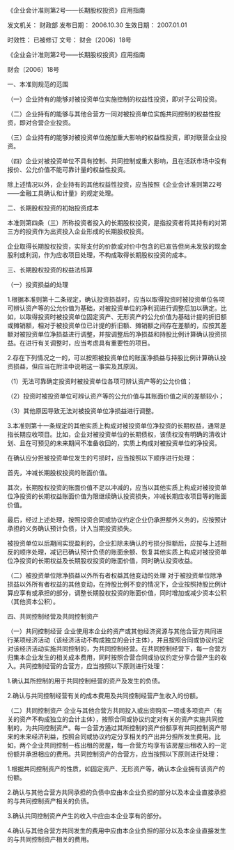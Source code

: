 
	
		
	
《企业会计准则第2号——长期股权投资》应用指南
	
	
发文机关：	财政部
发布日期：	2006.10.30
生效日期：	2007.01.01
	
时效性：	已被修订
文号：	财会〔2006〕18号
	
	

	
	

	
	

《企业会计准则第2号——长期股权投资》应用指南

财会〔2006〕18号

一、本准则规范的范围

（一）企业持有的能够对被投资单位实施控制的权益性投资，即对子公司投资。

（二）企业持有的能够与其他合营方一同对被投资单位实施共同控制的权益性投资，即对合营企业投资。

（三）企业持有的能够对被投资单位施加重大影响的权益性投资，即对联营企业投资。

（四）企业对被投资单位不具有控制、共同控制或重大影响，且在活跃市场中没有报价、公允价值不能可靠计量的权益性投资。

除上述情况以外，企业持有的其他权益性投资，应当按照《企业会计准则第22号——金融工具确认和计量》的规定处理。

二、长期股权投资的初始投资成本

本准则第四条（三）所称投资者投入的长期股权投资，是指投资者将其持有的对第三方的投资作为出资投入企业形成的长期股权投资。

企业取得长期股权投资，实际支付的价款或对价中包含的已宣告但尚未发放的现金股利或利润，作为应收项目处理，不构成取得长期股权投资的成本。

三、长期股权投资的权益法核算

（一）投资损益的处理

1.根据本准则第十二条规定，确认投资损益时，应当以取得投资时被投资单位各项可辨认资产等的公允价值为基础，对被投资单位的净利润进行调整后加以确定。比如，以取得投资时被投资单位固定资产、无形资产的公允价值为基础计提的折旧额或摊销额，相对于被投资单位已计提的折旧额、摊销额之间存在差额的，应按其差额对被投资单位净损益进行调整，并按调整后的净损益和持股比例计算确认投资损益。在进行有关调整时，应当考虑具有重要性的项目。

2.存在下列情况之一的，可以按照被投资单位的账面净损益与持股比例计算确认投资损益，但应当在附注中说明这一事实及其原因。

（1）无法可靠确定投资时被投资单位各项可辨认资产等的公允价值；

（2）投资时被投资单位可辨认资产等的公允价值与其账面价值之间的差额较小；

（3）其他原因导致无法对被投资单位净损益进行调整。

3.本准则第十一条规定的其他实质上构成对被投资单位净投资的长期权益，通常是指长期应收项目。比如，企业对被投资单位的长期债权，该债权没有明确的清收计划、且在可预见的未来期间不准备收回的，实质上构成对被投资单位的净投资。

在确认应分担被投资单位发生的亏损时，应当按照以下顺序进行处理：

首先，冲减长期股权投资的账面价值。

其次，长期股权投资的账面价值不足以冲减的，应当以其他实质上构成对被投资单位净投资的长期权益账面价值为限继续确认投资损失，冲减长期应收项目等的账面价值。

最后，经过上述处理，按照投资合同或协议约定企业仍承担额外义务的，应按预计承担的义务确认预计负债，计入当期投资损失。

被投资单位以后期间实现盈利的，企业扣除未确认的亏损分担额后，应按与上述相反的顺序处理，减记已确认预计负债的账面余额、恢复其他实质上构成对被投资单位净投资的长期权益及长期股权投资的账面价值，同时确认投资收益。

（二）被投资单位除净损益以外所有者权益其他变动的处理
对于被投资单位除净损益以外所有者权益的其他变动，在持股比例不变的情况下，企业按照持股比例计算应享有或承担的部分，调整长期股权投资的账面价值，同时增加或减少资本公积（其他资本公积）。

四、共同控制经营及共同控制资产

（一）共同控制经营
企业使用本企业的资产或其他经济资源与其他合营方共同进行某项经济活动（该经济活动不构成独立的会计主体），并且按照合同或协议约定对该经济活动实施共同控制的，为共同控制经营。在共同控制经营下，每一合营方归集本企业发生的相关成本费用，同时按照合营合同或协议约定分享合营产生的收入。共同控制经营的合营方，应当按照以下原则进行处理：

1.确认其所控制的用于共同控制经营的资产及发生的负债。

2.确认与共同控制经营有关的成本费用及共同控制经营产生收入的份额。

（二）共同控制资产 企业与其他合营方共同投入或出资购买一项或多项资产（有关的资产不构成独立的会计主体），按照合同或协议约定对有关的资产实施共同控制的，为共同控制资产。每一合营方通过其所控制的资产份额享有共同控制资产带来的未来经济利益，按照合同或协议约定分享相关的产出并分担所发生费用。比如，两个企业共同控制一栋出租的房屋，每一合营方均享有该房屋出租收入的一定份额并承担相应的费用。共同控制资产的合营方，应当按照以下原则进行处理：

1.根据共同控制资产的性质，如固定资产、无形资产等，确认本企业拥有该资产的份额。

2.确认与其他合营方共同承担的负债中应由本企业负担的部分以及本企业直接承担的与共同控制资产相关的负债。

3.确认共同控制资产产生的收入中应由本企业享有的部分。

4.确认与其他合营方共同发生的费用中应由本企业负担的部分以及本企业直接发生的与共同控制资产相关的费用。
